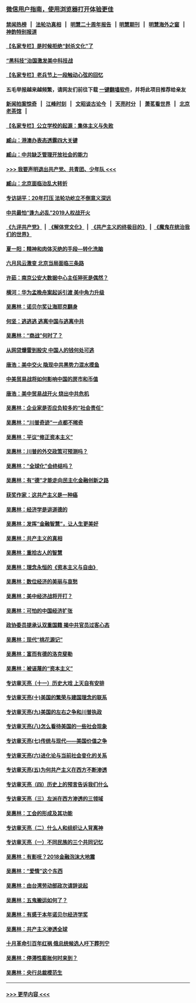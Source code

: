 ### [微信用户指南，使用浏览器打开体验更佳](https://github.com/gfw-breaker/banned-news1/blob/master/indexes/wechat-guide.md?t=0)
#### [禁闻热榜](热点新闻.md?t=0)  &nbsp;&nbsp;|&nbsp;&nbsp; [法轮功真相](https://github.com/gfw-breaker/truth/blob/master/README.md?t=0) &nbsp;&nbsp;|&nbsp;&nbsp; [明慧二十周年报告](https://github.com/gfw-breaker/mh-reports/blob/master/README.md?t=0) &nbsp;&nbsp;|&nbsp;&nbsp;[明慧期刊](https://github.com/gfw-breaker/mh-qikan) &nbsp;&nbsp;|&nbsp;&nbsp; [明慧海外之窗](https://github.com/gfw-breaker/mh-news/blob/master/README.md?t=0) &nbsp;&nbsp;|&nbsp;&nbsp; [神韵特别报道](https://github.com/gfw-breaker/mh-news/blob/master/shenyun.md?t=0)
#### [【名家专栏】是时候拒绝“封杀文化”了](../pages/nsc423/n11814093.md?t=02100202) 
#### [“黑科技”治国激发美中科技战](../pages/nsc423/n11638056.md?t=02100202) 
#### [【名家专栏】老兵节上一段触动心弦的回忆](../pages/nsc423/n11646016.md?t=02100202) 
#### 五毛举报越来越频繁，请网友们前往下载 [一键翻墙软件](https://github.com/gfw-breaker/ssr-accounts)，并将此项目推荐给亲友
#### [新闻拍案惊奇](https://github.com/gfw-breaker/banned-news1/blob/master/pages/link4.md) &nbsp;&nbsp;|&nbsp;&nbsp; [江峰时刻](https://github.com/gfw-breaker/banned-news1/blob/master/pages/link4.md) &nbsp;&nbsp;|&nbsp;&nbsp; [文昭谈古论今](https://github.com/gfw-breaker/banned-news1/blob/master/pages/link4.md) &nbsp;&nbsp;|&nbsp;&nbsp; [天亮时分](https://github.com/gfw-breaker/banned-news1/blob/master/pages/link4.md) &nbsp;&nbsp;|&nbsp;&nbsp; [萧茗看世界](https://github.com/gfw-breaker/banned-news1/blob/master/pages/link4.md) &nbsp;&nbsp;|&nbsp;&nbsp; [北京老茶馆](https://github.com/gfw-breaker/banned-news1/blob/master/pages/link4.md) &nbsp;&nbsp;|&nbsp;&nbsp; 
#### [【名家专栏】公立学校的起源：集体主义与失败](../pages/nsc423/n11601833.md?t=02100202) 
#### [臧山：港澳办表态透露四大关键](../pages/nsc423/n11421628.md?t=02100202) 
#### [臧山：中共缺乏管理开放社会的能力](../pages/nsc423/n11407457.md?t=02100202) 
#### [>>> 我要声明退出共产党、共青团、少年队 <<<](https://github.com/begood0513/goodnews/blob/master/quit/letter.md) 
#### [臧山：北京面临治乱大转折](../pages/nsc423/n11406895.md?t=02100202) 
#### [专访胡平：20年打压 法轮功屹立不倒意义深远](../pages/nsc423/n11398800.md?t=02100202) 
#### [中共最怕“逢九必乱”2019人权战开火](../pages/nsc423/n11385248.md?t=02100202) 
#### [《九评共产党》](https://github.com/begood0513/9ping.md/blob/master/README.md) &nbsp;|&nbsp; [《解体党文化》](../../../../jtdwh.md/blob/master/README.md)  &nbsp;|&nbsp; [《共产主义的终极目的》](../../../../gczydzjmd.md/blob/master/README.md) &nbsp;|&nbsp; [《魔鬼在统治我们的世界》](../../../../mgztzwmdsj.md/blob/master/README.md) 
#### [夏一阳：精神和肉体灭绝的手段—转化洗脑](../pages/nsc423/n11368250.md?t=02100202) 
#### [六月风云激变 北京当局面临三条路](../pages/nsc423/n11313668.md?t=02100202) 
#### [许茹：南京公安大数据中心主任猝死是偶然？](../pages/nsc423/n11064744.md?t=02100202) 
#### [横河：华为孟晚舟案起诉引渡 美中角力升级](../pages/nsc423/n11027230.md?t=02100202) 
#### [吴惠林：诺贝尔奖让海耶克翻身](../pages/nsc423/n10890049.md?t=02100202) 
#### [何坚：逃逃逃 逃离中国与逃离中共](../pages/nsc423/n10592891.md?t=02100202) 
#### [吴惠林：“商战”何时了？](../pages/nsc423/n10573558.md?t=02100202) 
#### [从网贷爆雷到股灾 中国人的钱何处可逃](../pages/nsc423/n10572800.md?t=02100202) 
#### [唐浩：美中交火 隐现中共黑势力混水摸鱼](../pages/nsc423/n10544040.md?t=02100202) 
#### [中美贸易战将如何影响中国的房市和币值](../pages/nsc423/n10543697.md?t=02100202) 
#### [唐浩：美中贸易战开火 烧出中共危机](../pages/nsc423/n10540126.md?t=02100202) 
#### [吴惠林：企业家是否应负较多的“社会责任”](../pages/nsc423/n10535022.md?t=02100202) 
#### [吴惠林：“川普奇迹”一点都不稀奇](../pages/nsc423/n10512808.md?t=02100202) 
#### [吴惠林：平议“修正资本主义”](../pages/nsc423/n10495724.md?t=02100202) 
#### [吴惠林：川普的外交政策可预测吗？](../pages/nsc423/n10462387.md?t=02100202) 
#### [吴惠林：“全球化”会终结吗？](../pages/nsc423/n10452838.md?t=02100202) 
#### [吴惠林：有“德”才能走向民主化金融创新之路](../pages/nsc423/n10432292.md?t=02100202) 
#### [获奖作家：这共产主义是一种癌](../pages/nsc423/n10431541.md?t=02100202) 
#### [吴惠林：经济学是讲道德的](../pages/nsc423/n10398014.md?t=02100202) 
#### [吴惠林：发挥“金融智慧”，让人生更美好](../pages/nsc423/n10375019.md?t=02100202) 
#### [吴惠林：共产主义的真相](../pages/nsc423/n10351394.md?t=02100202) 
#### [吴惠林：重拾古人的智慧](../pages/nsc423/n10337691.md?t=02100202) 
#### [吴惠林：理念永恒的《资本主义与自由》](../pages/nsc423/n10316274.md?t=02100202) 
#### [吴惠林：数位经济的美丽与哀愁](../pages/nsc423/n10292946.md?t=02100202) 
#### [吴惠林：美中经济战将开打？](../pages/nsc423/n10258825.md?t=02100202) 
#### [吴惠林：可怕的中国经济扩张](../pages/nsc423/n10219147.md?t=02100202) 
#### [政协委员提承认双重国籍 揭中共官员过客心态](../pages/nsc423/n10208809.md?t=02100202) 
#### [吴惠林：现代“桃花源记”](../pages/nsc423/n10185234.md?t=02100202) 
#### [吴惠林：富而有德的洛克斐勒](../pages/nsc423/n10142264.md?t=02100202) 
#### [吴惠林：被诬蔑的“资本主义”](../pages/nsc423/n10124816.md?t=02100202) 
#### [专访章天亮（十一）历史大戏 上天自有安排](../pages/nsc423/n10094905.md?t=02100202) 
#### [专访章天亮(十)美国的繁荣与建国理念的联系](../pages/nsc423/n10094899.md?t=02100202) 
#### [专访章天亮(九)美国的左右之争和川普执政](../pages/nsc423/n10094889.md?t=02100202) 
#### [专访章天亮(八)怎么看待美国的一些社会现象](../pages/nsc423/n10094857.md?t=02100202) 
#### [专访章天亮(七)传统与现代——美国价值之争](../pages/nsc423/n10093140.md?t=02100202) 
#### [专访章天亮(六)进化论与当前社会变化的关系](../pages/nsc423/n10092036.md?t=02100202) 
#### [专访章天亮(五)为何共产主义在西方不断渗透](../pages/nsc423/n10083620.md?t=02100202) 
#### [专访章天亮（四）历史上的预言告诉我们什么](../pages/nsc423/n10083606.md?t=02100202) 
#### [专访章天亮（三）左派在西方渗透的三领域](../pages/nsc423/n10081115.md?t=02100202) 
#### [吴惠林：工会的形成及其功能](../pages/nsc423/n10080633.md?t=02100202) 
#### [专访章天亮（二）什么人和组织让人背离神](../pages/nsc423/n10076637.md?t=02100202) 
#### [专访章天亮（一）不同民族的三个共同记忆](../pages/nsc423/n10074188.md?t=02100202) 
#### [吴惠林：有影呒？2018金融泡沫大地震](../pages/nsc423/n10040534.md?t=02100202) 
#### [吴惠林：“爱情”这个东西](../pages/nsc423/n10019423.md?t=02100202) 
#### [吴惠林：由台湾劳动部政次请辞说起](../pages/nsc423/n9979679.md?t=02100202) 
#### [吴惠林：五鬼搬运如何了？](../pages/nsc423/n9925338.md?t=02100202) 
#### [吴惠林：有感于本年诺贝尔经济学奖](../pages/nsc423/n9871883.md?t=02100202) 
#### [吴惠林：共产主义渗透全球](../pages/nsc423/n9812748.md?t=02100202) 
#### [十月革命引百年红祸 俄总统候选人吁下葬列宁](../pages/nsc423/n9810182.md?t=02100202) 
#### [吴惠林：停滞性膨胀何时来到？](../pages/nsc423/n9764136.md?t=02100202) 
#### [吴惠林：央行总裁模范生](../pages/nsc423/n9728134.md?t=02100202) 

----
#### [ >>> 更早内容 <<< ](../indexes/nsc423-earlier.md)
